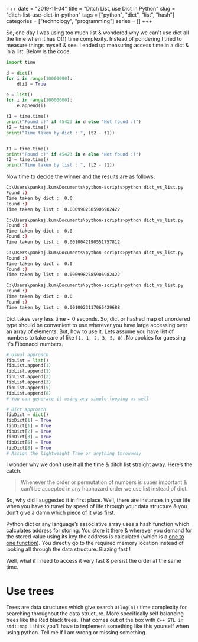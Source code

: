 +++ 
date = "2019-11-04"
title = "Ditch List, use Dict in Python"
slug = "ditch-list-use-dict-in-python" 
tags = ["python", "dict", "list", "hash"]
categories = ["technology", "programming"]
series = []
+++

<!-- ---
title: "Ditch List, use Dict in Python"
date: 2019-11-04T11:56:35+05:30
image: "images/blog/post-2.jpg"
description: "This is meta description."
author: "PK"
type: "post"
tags: ["python", "dict", "list", "hash"]
categories: ["technology", "programming"]
--- -->
So, one day I was using too much list & wondered why we can’t use dict all the time when it has O(1) time complexity.
Instead of pondering I tried to measure things myself & see. I ended up measuring access time in a dict & in a list. Below is the code.

```python
import time

d = dict()
for i in range(10000000):
	d[i] = True

e = list()
for i in range(10000000):
	e.append(i)

t1 = time.time()
print("Found :)" if 45423 in d else "Not found :(")
t2 = time.time()
print("Time taken by dict : ", (t2 - t1))


t1 = time.time()
print("Found :)" if 45423 in e else "Not found :(")
t2 = time.time()
print("Time taken by list : ", (t2 - t1))
```

Now time to decide the winner and the results are as follows.

```bash
C:\Users\pankaj.kum\Documents\python-scripts>python dict_vs_list.py
Found :)
Time taken by dict :  0.0
Found :)
Time taken by list :  0.0009982585906982422

C:\Users\pankaj.kum\Documents\python-scripts>python dict_vs_list.py
Found :)
Time taken by dict :  0.0
Found :)
Time taken by list :  0.0010042190551757812

C:\Users\pankaj.kum\Documents\python-scripts>python dict_vs_list.py
Found :)
Time taken by dict :  0.0
Found :)
Time taken by list :  0.0009982585906982422

C:\Users\pankaj.kum\Documents\python-scripts>python dict_vs_list.py
Found :)
Time taken by dict :  0.0
Found :)
Time taken by list :  0.0010023117065429688
```

Dict takes very less time ~ 0 seconds.
So, dict or hashed map of unordered type should be convenient to use wherever you have large accessing over an array of elements. But, how to use it.
Lets assume you have list of numbers to take care of like `[1, 1, 2, 3, 5, 8]`. No cookies for guessing it's Fibonacci numbers.

```python
# Usual approach
fibList = list()
fibList.append(1)
fibList.append(1)
fibList.append(2)
fibList.append(3)
fibList.append(5)
fibList.append(8)
# You can generate it using any simple looping as well

# Dict approach
fibDict = dict()
fibDict[1] = True
fibDict[1] = True
fibDict[2] = True
fibDict[3] = True
fibDict[5] = True
fibDict[8] = True
# Assign the lightweight True or anything throwaway
```

I wonder why we don’t use it all the time & ditch list straight away. Here’s the catch.

> Whenever the order or permutation of numbers is super important & can’t be accepted in any haphazard order we use list instead of dict.

So, why did I suggested it in first place. Well, there are instances in your life when you have to travel by speed of life through your data structure & you don’t give a damn which piece of it was first.

Python dict or any language’s associative array uses a hash function which calculates address for storing. You store it there & wherever you demand for the stored value using its key the address is calculated (which is a [one to one function](https://en.wikipedia.org/wiki/Injective_function)). You directly go to the required memory location instead of looking all through the data structure. Blazing fast !

Well, what if I need to access it very fast & persist the order at the same time.

# Use trees

Trees are data structures which give search `O(log(n))` time complexity for searching throughout the data structure.
More specifically self balancing trees like the Red black trees.
That comes out of the box with `C++ STL in std::map`. I think you’ll have to implement something like this yourself when using python. Tell me if I am wrong or missing something.
